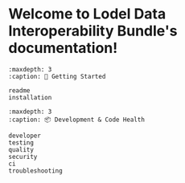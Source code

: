 Welcome to Lodel Data Interoperability Bundle's documentation!
======================================

```{toctree}
:maxdepth: 3
:caption: 🚀 Getting Started

readme
installation
```

```{toctree}
:maxdepth: 3
:caption: 📦 Development & Code Health

developer
testing
quality
security
ci
troubleshooting
```
